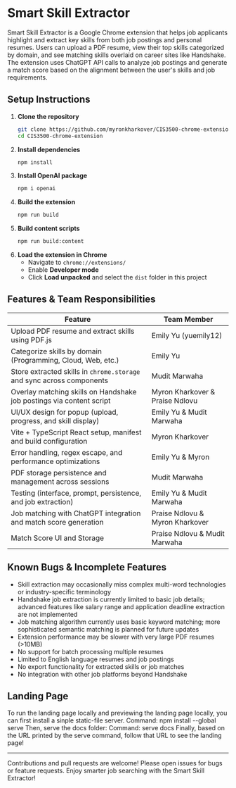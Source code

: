 # Smart Skill Extractor

Smart Skill Extractor is a Google Chrome extension that helps job applicants highlight and extract key skills from both job postings and personal resumes. Users can upload a PDF resume, view their top skills categorized by domain, and see matching skills overlaid on career sites like Handshake. The extension uses ChatGPT API calls to analyze job postings and generate a match score based on the alignment between the user's skills and job requirements.

## Setup Instructions

1. **Clone the repository**
   ```bash
   git clone https://github.com/myronkharkover/CIS3500-chrome-extension.git
   cd CIS3500-chrome-extension
   ```
2. **Install dependencies**
   ```bash
   npm install
   ```
3. **Install OpenAI package**
   ```bash
   npm i openai
   ```
4. **Build the extension**
   ```bash
   npm run build
   ```
5. **Build content scripts**
   ```bash
   npm run build:content
   ```
6. **Load the extension in Chrome**
   - Navigate to `chrome://extensions/`
   - Enable **Developer mode**
   - Click **Load unpacked** and select the `dist` folder in this project

## Features & Team Responsibilities

| Feature                                                               | Team Member          |
| --------------------------------------------------------------------- | -------------------- |
| Upload PDF resume and extract skills using PDF.js                     | Emily Yu (yuemily12) |
| Categorize skills by domain (Programming, Cloud, Web, etc.)           | Emily Yu             |
| Store extracted skills in `chrome.storage` and sync across components | Mudit Marwaha        |
| Overlay matching skills on Handshake job postings via content script   | Myron Kharkover & Praise Ndlovu  |
| UI/UX design for popup (upload, progress, and skill display)          | Emily Yu & Mudit Marwaha |
| Vite + TypeScript React setup, manifest and build configuration       | Myron Kharkover      |
| Error handling, regex escape, and performance optimizations           | Emily Yu & Myron     |
| PDF storage persistence and management across sessions                | Mudit Marwaha        |
| Testing (interface, prompt, persistence, and job extraction)          | Emily Yu & Mudit Marwaha |
| Job matching with ChatGPT integration and match score generation      | Praise Ndlovu & Myron Kharkover |
| Match Score UI and Storage                                            | Praise Ndlovu & Mudit Marwaha|

## Known Bugs & Incomplete Features

- Skill extraction may occasionally miss complex multi-word technologies or industry-specific terminology
- Handshake job extraction is currently limited to basic job details; advanced features like salary range and application deadline extraction are not implemented
- Job matching algorithm currently uses basic keyword matching; more sophisticated semantic matching is planned for future updates
- Extension performance may be slower with very large PDF resumes (>10MB)
- No support for batch processing multiple resumes
- Limited to English language resumes and job postings
- No export functionality for extracted skills or job matches
- No integration with other job platforms beyond Handshake

## Landing Page

To run the landing page locally and previewing the landing page locally, you can first install a sinple static-file server.
Command: npm install --global serve
Then, serve the docs folder:
Command: serve docs
Finally, based on the URL printed by the serve command, follow that URL to see the landing page!

---

Contributions and pull requests are welcome! Please open issues for bugs or feature requests. Enjoy smarter job searching with the Smart Skill Extractor!
